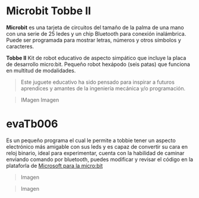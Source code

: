 # Microbit Tobbe II

**Microbit** es una tarjeta de circuitos del tamaño de la palma de una mano con una serie de 25 ledes y un chip Bluetooth para conexión inalámbrica. Puede ser programada para mostrar letras, números y otros símbolos y caracteres.

**Tobbe II** Kit de robot educativo de aspecto simpático que incluye la placa de desarrollo micro:bit. Pequeño robot hexápodo (seis patas) que funciona en multitud de modalidades. 

> Este juguete educativo ha sido pensado para inspirar a futuros aprendices y amantes de la ingeniería mecánica y/o programación.

> IMagen
> Imagen

# evaTb006
Es un pequeño programa el cual le permite a tobbie tener un aspecto electrónico más amigable con sus leds y es capaz de convertir su cara en reloj binario, ideal para experimentar, cuenta con la habilidad de caminar enviando comando por bluetooth, puedes modificar y revisar el código en la plataforla de [Microsoft para la micro:bit](https://makecode.microbit.org/)

>Imagen 

>Imagen
